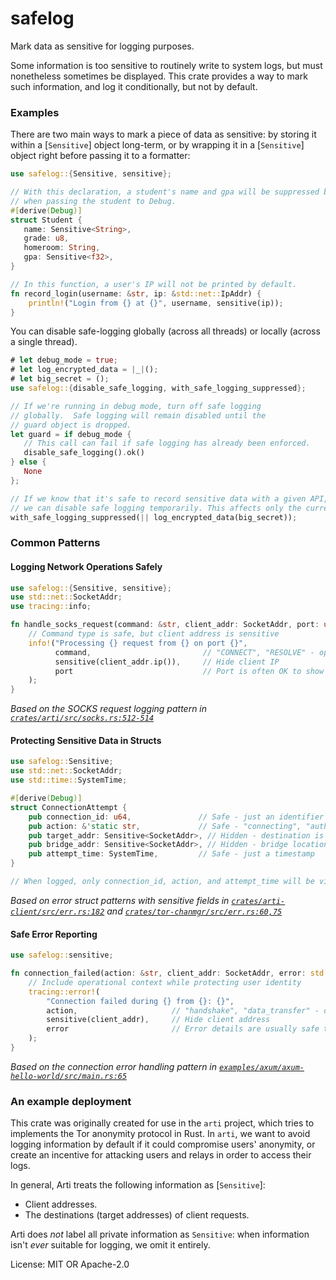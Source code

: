 # safelog

Mark data as sensitive for logging purposes.

Some information is too sensitive to routinely write to system logs, but
must nonetheless sometimes be displayed.  This crate provides a way to mark
such information, and log it conditionally, but not by default.

### Examples

There are two main ways to mark a piece of data as sensitive: by storing it
within a [`Sensitive`] object long-term, or by wrapping it in a
[`Sensitive`] object right before passing it to a formatter:

```rust
use safelog::{Sensitive, sensitive};

// With this declaration, a student's name and gpa will be suppressed by default
// when passing the student to Debug.
#[derive(Debug)]
struct Student {
   name: Sensitive<String>,
   grade: u8,
   homeroom: String,
   gpa: Sensitive<f32>,
}

// In this function, a user's IP will not be printed by default.
fn record_login(username: &str, ip: &std::net::IpAddr) {
    println!("Login from {} at {}", username, sensitive(ip));
}
```

You can disable safe-logging globally (across all threads) or locally
(across a single thread).

```rust
# let debug_mode = true;
# let log_encrypted_data = |_|();
# let big_secret = ();
use safelog::{disable_safe_logging, with_safe_logging_suppressed};

// If we're running in debug mode, turn off safe logging
// globally.  Safe logging will remain disabled until the
// guard object is dropped.
let guard = if debug_mode {
   // This call can fail if safe logging has already been enforced.
   disable_safe_logging().ok()
} else {
   None
};

// If we know that it's safe to record sensitive data with a given API,
// we can disable safe logging temporarily. This affects only the current thread.
with_safe_logging_suppressed(|| log_encrypted_data(big_secret));
```

### Common Patterns

#### Logging Network Operations Safely
```rust
use safelog::{Sensitive, sensitive};
use std::net::SocketAddr;
use tracing::info;

fn handle_socks_request(command: &str, client_addr: SocketAddr, port: u16) {
    // Command type is safe, but client address is sensitive 
    info!("Processing {} request from {} on port {}", 
          command,                         // "CONNECT", "RESOLVE" - operational context
          sensitive(client_addr.ip()),     // Hide client IP
          port                             // Port is often OK to show
    );
}
```

*Based on the SOCKS request logging pattern in [`crates/arti/src/socks.rs:512-514`](../arti/src/socks.rs)*

#### Protecting Sensitive Data in Structs
```rust
use safelog::Sensitive;
use std::net::SocketAddr;
use std::time::SystemTime;

#[derive(Debug)]  
struct ConnectionAttempt {
    pub connection_id: u64,               // Safe - just an identifier
    pub action: &'static str,             // Safe - "connecting", "authenticating"
    pub target_addr: Sensitive<SocketAddr>, // Hidden - destination is sensitive
    pub bridge_addr: Sensitive<SocketAddr>, // Hidden - bridge location is sensitive
    pub attempt_time: SystemTime,         // Safe - just a timestamp
}

// When logged, only connection_id, action, and attempt_time will be visible
```

*Based on error struct patterns with sensitive fields in [`crates/arti-client/src/err.rs:182`](../arti-client/src/err.rs) and [`crates/tor-chanmgr/src/err.rs:60,75`](../tor-chanmgr/src/err.rs)*

#### Safe Error Reporting  
```rust
use safelog::sensitive;

fn connection_failed(action: &str, client_addr: SocketAddr, error: std::io::Error) {
    // Include operational context while protecting user identity
    tracing::error!(
        "Connection failed during {} from {}: {}", 
        action,                     // "handshake", "data_transfer" - operational context
        sensitive(client_addr),     // Hide client address
        error                       // Error details are usually safe to log
    );
}
```

*Based on the connection error handling pattern in [`examples/axum/axum-hello-world/src/main.rs:65`](../../examples/axum/axum-hello-world/src/main.rs)*

### An example deployment

This crate was originally created for use in the `arti` project, which tries
to implements the Tor anonymity protocol in Rust.  In `arti`, we want to
avoid logging information by default if it could compromise users'
anonymity, or create an incentive for attacking users and relays in order to
access their logs.

In general, Arti treats the following information as [`Sensitive`]:
  * Client addresses.
  * The destinations (target addresses) of client requests.

Arti does _not_ label all private information as `Sensitive`: when
information isn't _ever_ suitable for logging, we omit it entirely.

License: MIT OR Apache-2.0
